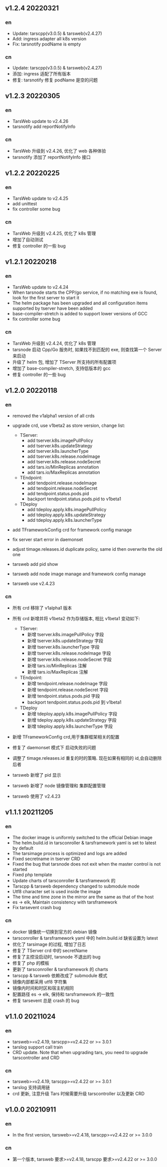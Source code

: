 ## v1.2.4 20220321

### en

- Update: tarscpp(v3.0.5) & tarsweb(v2.4.27)
- Add: ingress adapter all k8s version
- Fix: tarsnotify podName is empty

### cn

- Update: tarscpp(v3.0.5) & tarsweb(v2.4.27)
- 添加: ingress 适配了所有版本
- 修复: tarsnotify 修复 podName 是空的问题

## v1.2.3 20220305

### en

- TarsWeb update to v2.4.26
- tarsnotify add reportNotifyInfo

### cn

- TarsWeb 升级到 v2.4.26, 优化了 web 各种体验
- tarsnotify 添加了 reportNotifyInfo 接口

## v1.2.2 20220225

### en

- TarsWeb update to v2.4.25
- add unittest
- fix controller some bug

### cn

- TarsWeb 升级到 v2.4.25, 优化了 k8s 管理
- 增加了自动测试
- 修复 controller 的一些 bug

## v1.2.1 20220218

### en

- TarsWeb update to v2.4.24
- When tarsnode starts the CPP/go service, if no matching exe is found, look for the first server to start it
- The helm package has been upgraded and all configuration items supported by tserver have been added
- base-compiler-stretch is added to support lower versions of GCC
- fix controller some bug

### cn

- TarsWeb 升级到 v2.4.24, 优化了 k8s 管理
- tarsnode 启动 Cpp/Go 服务时, 如果找不到匹配的 exe, 则查找第一个 Server 来启动
- 升级了 helm 包, 增加了 TServer 所支持的所有配置项
- 增加了 base-compiler-stretch, 支持低版本的 gcc
- 修复 controller 的一些 bug

## v1.2.0 20220118

### en

- removed the v1alpha1 version of all crds
- upgrade crd, use v1beta2 as store version, change list:

  - TServer:
    - add tserver.k8s.imagePullPolicy
    - add tserver.k8s.updateStrategy
    - add tserver.k8s.launcherType
    - add tserver.k8s.release.nodeImage
    - add tserver.k8s.release.nodeSecret
    - add tars.io/MinReplicas annotation
    - add tars.io/MaxReplicas annotation
  - TEndpoint:
    - add tendpoint.release.nodeImage
    - add tendpoint.release.nodeSecret
    - add tendpoint.status.pods.pid
    - backport tendpoint.status.pods.pid to v1beta1
  - TDeploy
    - add tdeploy.apply.k8s.imagePullPolicy
    - add tdeploy.apply.k8s.updateStrategy
    - add tdeploy.apply.k8s.launcherType

- add TFrameworkConfig crd for framework config manage
- fix server start error in daemonset
- adjust timage.releases.id duplicate policy, same id then overwrite the old one
- tarsweb add pid show
- tarsweb add node image manage and framework config manage
- tarsweb use v2.4.23

### cn

- 所有 crd 移除了 v1alpha1 版本
- 所有 crd 新增并将 v1beta2 作为存储版本, 相比 v1beta1 变动如下:

  - TServer:
    - 新增 tserver.k8s.imagePullPolicy 字段
    - 新增 tserver.k8s.updateStrategy 字段
    - 新增 tserver.k8s.launcherType 字段
    - 新增 tserver.k8s.release.nodeImage 字段
    - 新增 tserver.k8s.release.nodeSecret 字段
    - 新增 tars.io/MinReplicas 注解
    - 新增 tars.io/MaxReplicas 注解
  - TEndpoint:
    - 新增 tendpoint.release.nodeImage 字段
    - 新增 tendpoint.release.nodeSecret 字段
    - 新增 tendpoint.status.pods.pid 字段
    - backport tendpoint.status.pods.pid 到 v1beta1
  - TDeploy
    - 新增 tdeploy.apply.k8s.imagePullPolicy 字段
    - 新增 tdeploy.apply.k8s.updateStrategy 字段
    - 新增 tdeploy.apply.k8s.launcherType 字段

- 新增 TFrameworkConfig crd,用于集群框架相关的配置
- 修复了 daemonset 模式下 启动失败的问题
- 调整了 timage.releases.id 重复的时的策略. 现在如果有相同的 id,会自动删除后者
- tarsweb 新增了 pid 显示
- tarsweb 新增了 node 镜像管理和 集群配置管理
- tarsweb 使用了 v2.4.23

## v1.1.1 20211205

### en

- The docker image is uniformly switched to the official Debian image
- The helm.build.id in tarsconroller & tarsframework yaml is set to latest by default
- The tarsimage process is optimized and logs are added
- Fixed secretname in tserver CRD
- Fixed the bug that tarsnode does not exit when the master control is not started
- Fixed php template
- Update charts of tarsconroller & tarsframework 的
- Tarscpp & tarsweb dependency changed to submodule mode
- Utf8 character set is used inside the image
- The time and time zone in the mirror are the same as that of the host
- es -> elk, Maintain consistency with tarsframework
- Fix tarsevent crash bug

### cn

- docker 镜像统一切换到官方的 debian 镜像
- tarsconroller & tarsframework yaml 中的 helm.build.id 缺省设置为 latest
- 优化了 tarsimage 的过程, 增加了日志
- 修复了 TServer crd 中的 secretName
- 修复了主控没启动时, tarsnode 不退出的 bug
- 修复了 php 的模板
- 更新了 tarsconroller & tarsframework 的 charts
- tarscpp & tarsweb 依赖改成了 submodule 模式
- 镜像内部都采用 utf8 字符集
- 镜像内时间和时区和宿主机相同
- 配置路径 es -> elk, 保持和 tarsframework 的一致性
- 修复 tarsevent 总是 crash 的 bug

## v1.1.0 20211024

### en

- tarsweb>=v2.4.19, tarscpp>=v2.4.22 or >= 3.0.1
- tarslog support call train
- CRD update. Note that when upgrading tars, you need to upgrade tarscontroller and CRD

### cn

- tarsweb>=v2.4.19, tarscpp>=v2.4.22 or >= 3.0.1
- tarslog 支持调用链
- crd 更新, 注意升级 Tars 时候需要升级 tarscontroller 以及更新 CRD

## v1.0.0 20210911

### en

- In the first version, tarsweb>=v2.4.18, tarscpp>=v2.4.22 or >= 3.0.0

### cn

- 第一个版本, tarsweb 要求>=v2.4.18, tarscpp 要求>=v2.4.22 or >= 3.0.0

